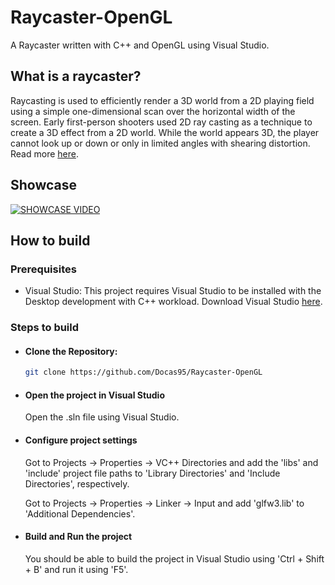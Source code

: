 # Raycaster-OpenGL
A Raycaster written with C++ and OpenGL using Visual Studio.

## What is a raycaster?
Raycasting is used to efficiently render a 3D world from a 2D playing field using a simple one-dimensional scan over the horizontal width of the screen. Early first-person shooters used 2D ray casting as a technique to create a 3D effect from a 2D world. While the world appears 3D, the player cannot look up or down or only in limited angles with shearing distortion. Read more [here](https://en.wikipedia.org/wiki/Ray_casting#Ray_casting_in_early_computer_games).

## Showcase
[![SHOWCASE VIDEO](https://img.youtube.com/vi/nwDxqbrdZoY/0.jpg)](https://www.youtube.com/watch?v=nwDxqbrdZoY)

## How to build

### Prerequisites
- Visual Studio: This project requires Visual Studio to be installed with the Desktop development with C++ workload. Download Visual Studio [here](https://visualstudio.microsoft.com/).
### Steps to build

- #### Clone the Repository:
   ```bash
   git clone https://github.com/Docas95/Raycaster-OpenGL
  ```

- #### Open the project in Visual Studio
  Open the .sln file using Visual Studio.

- #### Configure project settings
  Got to Projects -> Properties -> VC++ Directories and add the 'libs' and 'include' project file paths to 'Library Directories' and 'Include Directories', respectively.

  Got to Projects -> Properties -> Linker -> Input and add 'glfw3.lib' to 'Additional Dependencies'.

- #### Build and Run the project
  You should be able to build the project in Visual Studio using 'Ctrl + Shift + B' and run it using 'F5'.
  
